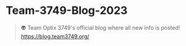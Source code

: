 # Team-3749-Blog-2023
> 👽 Team Optix 3749's official blog where all new info is posted!
> https://blog.team3749.org/
